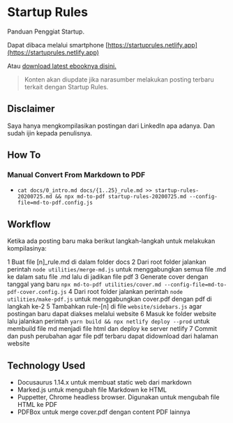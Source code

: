 # Startup Rules

Panduan Penggiat Startup.

Dapat dibaca melalui smartphone [https://startuprules.netlify.app](https://startuprules.netlify.app)

Atau [download latest ebooknya disini.](https://github.com/freddymu/startup-rules/raw/master/utilities/pdf/startup-rules.pdf)

> Konten akan diupdate jika narasumber melakukan posting terbaru terkait dengan Startup Rules.

## Disclaimer

Saya hanya mengkompilasikan postingan dari LinkedIn apa adanya. Dan sudah ijin kepada penulisnya.

## How To

### Manual Convert From Markdown to PDF

- `cat docs/0_intro.md docs/{1..25}_rule.md >> startup-rules-20200725.md && npx md-to-pdf startup-rules-20200725.md --config-file=md-to-pdf.config.js`

## Workflow

Ketika ada posting baru maka berikut langkah-langkah untuk melakukan kompilasinya:

1 Buat file [n]_rule.md di dalam folder docs
2 Dari root folder jalankan perintah `node utilities/merge-md.js` untuk menggabungkan semua file .md ke dalam satu file .md lalu di jadikan file pdf
3 Generate cover dengan tanggal yang baru `npx md-to-pdf utilities/cover.md --config-file=md-to-pdf-cover.config.js`
4 Dari root folder jalankan perintah `node utilities/make-pdf.js` untuk menggabungkan cover.pdf dengan pdf di langkah ke-2
5 Tambahkan rule-[n] di file `website/sidebars.js` agar postingan baru dapat diakses melalui website
6 Masuk ke folder website lalu jalankan perintah `yarn build && npx netlify deploy --prod` untuk membuild file md menjadi file html dan deploy ke server netlify
7 Commit dan push perubahan agar file pdf terbaru dapat didownload dari halaman website

## Technology Used

- Docusaurus 1.14.x untuk membuat static web dari markdown
- Marked.js untuk mengubah file Markdown ke HTML
- Puppetter, Chrome headless browser. Digunakan untuk mengubah file HTML ke PDF
- PDFBox untuk merge cover.pdf dengan content PDF lainnya
